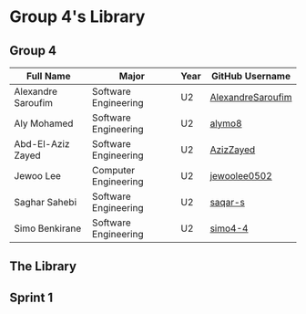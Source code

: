 # Group 4's Library

## Group 4
|      Full Name     |         Major        | Year |  GitHub Username  |
| ------------------ | -------------------- | ---- | ----------------- |
| Alexandre Saroufim | Software Engineering |  U2  | [AlexandreSaroufim](https://github.com/alexandresaroufim) |
|    Aly Mohamed     | Software Engineering |  U2  | [alymo8](https://github.com/alymo8)        |
| Abd-El-Aziz Zayed  | Software Engineering |  U2  | [AzizZayed](https://github.com/AzizZayed) |
|     Jewoo Lee      | Computer Engineering |  U2  | [jewoolee0502](https://github.com/jewoolee0502)   |
|   Saghar Sahebi    | Software Engineering |  U2  | [saqar-s](https://github.com/saqar-s)     |
| Simo      Benkirane| Software Engineering |  U2  | [simo4-4 ](https://github.com/simo4-4)|

## The Library

## Sprint 1
